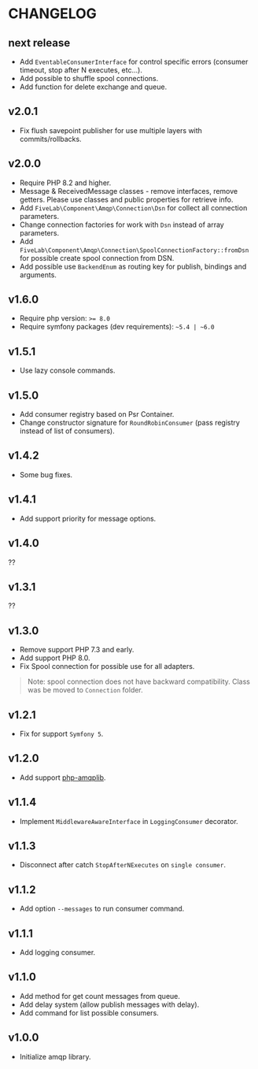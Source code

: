 CHANGELOG
=========

next release
------------

* Add `EventableConsumerInterface` for control specific errors (consumer timeout, stop after N executes, etc...).
* Add possible to shuffle spool connections.
* Add function for delete exchange and queue.

v2.0.1
------

* Fix flush savepoint publisher for use multiple layers with commits/rollbacks.  

v2.0.0
------

* Require PHP 8.2 and higher.
* Message & ReceivedMessage classes - remove interfaces, remove getters. Please use classes and public properties for retrieve info.
* Add `FiveLab\Component\Amqp\Connection\Dsn` for collect all connection parameters.
* Change connection factories for work with `Dsn` instead of array parameters.
* Add `FiveLab\Component\Amqp\Connection\SpoolConnectionFactory::fromDsn` for possible create spool connection from DSN.
* Add possible use `BackendEnum` as routing key for publish, bindings and arguments.

v1.6.0
------

* Require php version: `>= 8.0`
* Require symfony packages (dev requirements): `~5.4 | ~6.0`

v1.5.1
------

* Use lazy console commands.

v1.5.0
------

* Add consumer registry based on Psr Container.
* Change constructor signature for `RoundRobinConsumer` (pass registry instead of list of consumers). 

v1.4.2
------

* Some bug fixes.

v1.4.1
------

* Add support priority for message options.

v1.4.0
------

??

v1.3.1
------

??

v1.3.0
------

* Remove support PHP 7.3 and early.
* Add support PHP 8.0.
* Fix Spool connection for possible use for all adapters.

> Note: spool connection does not have backward compatibility. Class was be moved to `Connection` folder. 

v1.2.1
------

* Fix for support `Symfony 5`.

v1.2.0
------

* Add support [php-amqplib](https://github.com/php-amqplib/php-amqplib).

v1.1.4
------

* Implement `MiddlewareAwareInterface` in `LoggingConsumer` decorator.

v1.1.3
------

* Disconnect after catch `StopAfterNExecutes` on `single consumer`.

v1.1.2
--------

* Add option `--messages` to run consumer command.

v1.1.1
--------

* Add logging consumer.

v1.1.0
--------

* Add method for get count messages from queue.
* Add delay system (allow publish messages with delay).
* Add command for list possible consumers.

v1.0.0
------

* Initialize amqp library.
